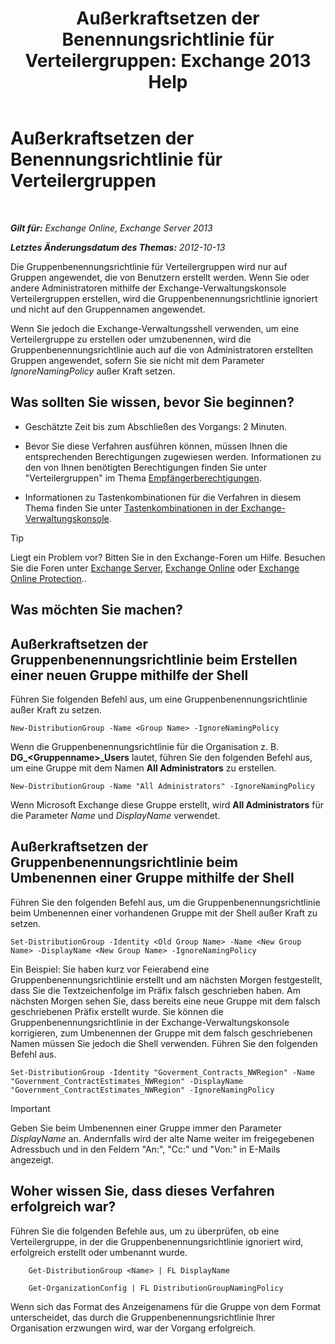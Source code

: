 ﻿---
title: 'Außerkraftsetzen der Benennungsrichtlinie für Verteilergruppen: Exchange 2013 Help'
TOCTitle: Außerkraftsetzen der Benennungsrichtlinie für Verteilergruppen
ms:assetid: 9eb23fc9-3f59-4d09-9077-85c89a051ee0
ms:mtpsurl: https://technet.microsoft.com/de-de/library/JJ218685(v=EXCHG.150)
ms:contentKeyID: 50474881
ms.date: 04/24/2018
mtps_version: v=EXCHG.150
ms.translationtype: HT
---

# Außerkraftsetzen der Benennungsrichtlinie für Verteilergruppen

 

_**Gilt für:** Exchange Online, Exchange Server 2013_

_**Letztes Änderungsdatum des Themas:** 2012-10-13_

Die Gruppenbenennungsrichtlinie für Verteilergruppen wird nur auf Gruppen angewendet, die von Benutzern erstellt werden. Wenn Sie oder andere Administratoren mithilfe der Exchange-Verwaltungskonsole Verteilergruppen erstellen, wird die Gruppenbenennungsrichtlinie ignoriert und nicht auf den Gruppennamen angewendet.

Wenn Sie jedoch die Exchange-Verwaltungsshell verwenden, um eine Verteilergruppe zu erstellen oder umzubenennen, wird die Gruppenbenennungsrichtlinie auch auf die von Administratoren erstellten Gruppen angewendet, sofern Sie sie nicht mit dem Parameter *IgnoreNamingPolicy* außer Kraft setzen.

## Was sollten Sie wissen, bevor Sie beginnen?

  - Geschätzte Zeit bis zum Abschließen des Vorgangs: 2 Minuten.

  - Bevor Sie diese Verfahren ausführen können, müssen Ihnen die entsprechenden Berechtigungen zugewiesen werden. Informationen zu den von Ihnen benötigten Berechtigungen finden Sie unter "Verteilergruppen" im Thema [Empfängerberechtigungen](recipients-permissions-exchange-2013-help.md).

  - Informationen zu Tastenkombinationen für die Verfahren in diesem Thema finden Sie unter [Tastenkombinationen in der Exchange-Verwaltungskonsole](keyboard-shortcuts-in-the-exchange-admin-center-exchange-online-protection-help.md).


> [!TIP]
> Liegt ein Problem vor? Bitten Sie in den Exchange-Foren um Hilfe. Besuchen Sie die Foren unter <A href="https://go.microsoft.com/fwlink/p/?linkid=60612">Exchange Server</A>, <A href="https://go.microsoft.com/fwlink/p/?linkid=267542">Exchange Online</A> oder <A href="https://go.microsoft.com/fwlink/p/?linkid=285351">Exchange Online Protection</A>..



## Was möchten Sie machen?

## Außerkraftsetzen der Gruppenbenennungsrichtlinie beim Erstellen einer neuen Gruppe mithilfe der Shell

Führen Sie folgenden Befehl aus, um eine Gruppenbenennungsrichtlinie außer Kraft zu setzen.

    New-DistributionGroup -Name <Group Name> -IgnoreNamingPolicy

Wenn die Gruppenbenennungsrichtlinie für die Organisation z. B. **DG\_\<Gruppenname\>\_Users** lautet, führen Sie den folgenden Befehl aus, um eine Gruppe mit dem Namen **All Administrators** zu erstellen.

    New-DistributionGroup -Name "All Administrators" -IgnoreNamingPolicy

Wenn Microsoft Exchange diese Gruppe erstellt, wird **All Administrators** für die Parameter *Name* und *DisplayName* verwendet.

## Außerkraftsetzen der Gruppenbenennungsrichtlinie beim Umbenennen einer Gruppe mithilfe der Shell

Führen Sie den folgenden Befehl aus, um die Gruppenbenennungsrichtlinie beim Umbenennen einer vorhandenen Gruppe mit der Shell außer Kraft zu setzen.

    Set-DistributionGroup -Identity <Old Group Name> -Name <New Group Name> -DisplayName <New Group Name> -IgnoreNamingPolicy

Ein Beispiel: Sie haben kurz vor Feierabend eine Gruppenbenennungsrichtlinie erstellt und am nächsten Morgen festgestellt, dass Sie die Textzeichenfolge im Präfix falsch geschrieben haben. Am nächsten Morgen sehen Sie, dass bereits eine neue Gruppe mit dem falsch geschriebenen Präfix erstellt wurde. Sie können die Gruppenbenennungsrichtlinie in der Exchange-Verwaltungskonsole korrigieren, zum Umbenennen der Gruppe mit dem falsch geschriebenen Namen müssen Sie jedoch die Shell verwenden. Führen Sie den folgenden Befehl aus.

    Set-DistributionGroup -Identity "Goverment_Contracts_NWRegion" -Name "Government_ContractEstimates_NWRegion" -DisplayName "Government_ContractEstimates_NWRegion" -IgnoreNamingPolicy


> [!IMPORTANT]
> Geben Sie beim Umbenennen einer Gruppe immer den Parameter <EM>DisplayName</EM> an. Andernfalls wird der alte Name weiter im freigegebenen Adressbuch und in den Feldern "An:", "Cc:" und "Von:" in E-Mails angezeigt.



## Woher wissen Sie, dass dieses Verfahren erfolgreich war?

Führen Sie die folgenden Befehle aus, um zu überprüfen, ob eine Verteilergruppe, in der die Gruppenbenennungsrichtlinie ignoriert wird, erfolgreich erstellt oder umbenannt wurde.

```
    Get-DistributionGroup <Name> | FL DisplayName
```

```
    Get-OrganizationConfig | FL DistributionGroupNamingPolicy
```
Wenn sich das Format des Anzeigenamens für die Gruppe von dem Format unterscheidet, das durch die Gruppenbenennungsrichtlinie Ihrer Organisation erzwungen wird, war der Vorgang erfolgreich.

